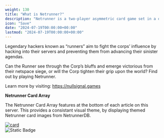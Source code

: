 ```yaml
---
weight: 130
title: "What is Netrunner?"
description: "Netrunner is a two-player asymmetric card game set in a dystopian future where four megacorporations control almost every aspect of daily life."
icon: "Save"
date: "2024-07-19T00:00:00+00:00"
lastmod: "2024-07-19T00:00:00+00:00"
---
```

Legendary hackers known as “runners” aim to fight the corps’ influence by hacking into their servers and preventing them from advancing their sinister agendas.

Can the Runner see through the Corp’s bluffs and emerge victorious from their netspace siege, or will the Corp tighten their grip upon the world? Find out by playing Netrunner.

Learn more by visiting: https://nullsignal.games 

**Netrunner Card Array**

The Netrunner Card Array features at the bottom of each article on this server. This provides a consistant visual theme, by displaying themed Netrunner card images from NetrunnerDB.

[![card](https://card-images.netrunnerdb.com/v2/large/07035.jpg)](https://netrunnerdb.com/en/card/07035)  
![Static Badge](https://img.shields.io/badge/Netrunner_card_array-NetrunnerDB.com-blue?style=flat)
